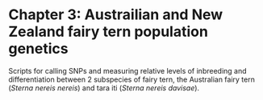 # Chapter 3: Austrailian and New Zealand fairy tern population genetics
Scripts for calling SNPs and measuring relative levels of inbreeding and differentiation between 2 subspecies of fairy tern, the Australian fairy tern (*Sterna nereis nereis*) and tara iti (*Sterna nereis davisae*).
